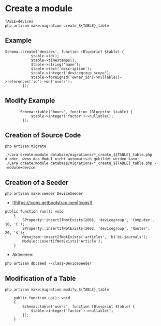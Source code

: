 # Create a module

```
TABLE=devices
php artisan make:migration create_${TABLE}_table
```
## Example
```
Schema::create('devices', function (Blueprint $table) {
            $table->id();
            $table->timestamps();
            $table->string('name');
            $table->text('description');
            $table->integer('devicegroup_scope');
            $table->foreignId('owner_id')->nullable()->references('id')->on('users');
        });
```
## Modify Example
```
       Schema::table('hours', function (Blueprint $table) {
            $table->integer('factor')->nullable();
        });
```

## Creation of Source Code
```
php artisan migrate

./Lara create:module database/migrations/*_create_${TABLE}_table.php
# oder, wenn das Modul nicht automatisch gebildet werden kann:
./Lara create:module database/migrations/*_create_${TABLE}_table.php --module=device
```
## Creation of a Seeder
```
php artisan make:seeder DeviceSeeder
```
- [[https://icons.getbootstrap.com|Icons]]
```
public function run(): void
    {
        SProperty::insertIfNotExists(2001, 'devicegroup', 'Computer', 10, 'C');
        SProperty::insertIfNotExists(2002, 'devicegroup', 'Router', 20, '$');
        Menuitem::insertIfNotExists('articles', 'bi bi-journals');
        Module::insertIfNotExists('Article');
    }
```
- Aktivieren:
```
php artisan db:seed --class=DeviceSeeder
```
## Modification of a Table
```
php artisan make:migration modify_${TABLE}_table
```
```
    public function up(): void
    {
        Schema::table('users', function (Blueprint $table) {
            $table->integer('factor')->nullable();
        });
    }
```
